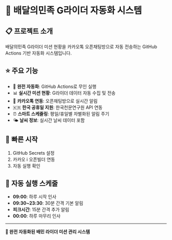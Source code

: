 # 🍕 배달의민족 G라이더 자동화 시스템

## 📋 프로젝트 소개

배달의민족 G라이더 미션 현황을 카카오톡 오픈채팅방으로 자동 전송하는 GitHub Actions 기반 자동화 시스템입니다.

## ⭐ 주요 기능

- 🤖 **완전 자동화**: GitHub Actions로 무인 실행
- 📊 **실시간 미션 현황**: G라이더 데이터 자동 수집 및 전송
- 💬 **카카오톡 연동**: 오픈채팅방으로 실시간 알림
- 🇰🇷 **한국 공휴일 지원**: 한국천문연구원 API 연동
- ⏰ **스마트 스케줄링**: 평일/휴일별 차별화된 알림 주기
- 🌤️ **날씨 정보**: 실시간 날씨 데이터 포함

## 🚀 빠른 시작

1. GitHub Secrets 설정
2. 카카오 i 오픈빌더 연동
3. 자동 실행 확인

## 📅 자동 실행 스케줄

- **09:00**: 하루 시작 인사
- **09:30~23:30**: 30분 간격 기본 알림
- **피크시간**: 15분 간격 추가 알림
- **00:00**: 하루 마무리 인사

---

**🎯 완전 자동화된 배민 라이더 미션 관리 시스템** 